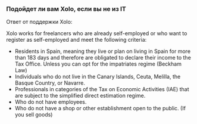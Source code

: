 ### Подойдет ли вам Xolo, если вы не из IT

Ответ от поддержки Xolo:

Xolo works for freelancers who are already self-employed or who want to
register as self-employed and meet the following criteria:

- Residents in Spain, meaning they live or plan on living in Spain for more
  than 183 days and therefore are obligated to declare their
  income to the Tax Office. Unless you can opt for the impatriates regime
  (Beckham Law)
- Individuals who do not live in the Canary Islands, Ceuta, Melilla, the
  Basque Country, or Navarre.
- Professionals in categories of the Tax on Economic Activities (IAE) that
  are subject to the simplified direct estimation regime.
- Who do not have employees.
- Who do not have a shop or other establishment open to the public. (If you
  sell goods)
